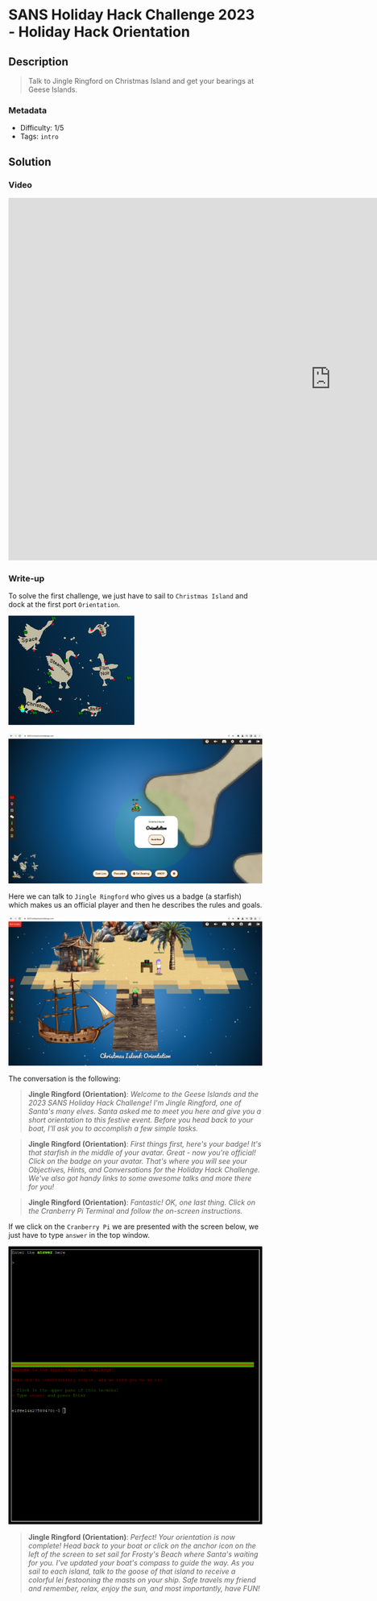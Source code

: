 # SANS Holiday Hack Challenge 2023 - Holiday Hack Orientation

## Description

> Talk to Jingle Ringford on Christmas Island and get your bearings at Geese Islands.

### Metadata

- Difficulty: 1/5
- Tags: `intro`

## Solution

### Video

<iframe width="1280" height="720" src="https://www.youtube-nocookie.com/embed/LtHHYrNxOEw?start=7" title="SANS Holiday Hack Challenge 2023 - Holiday Hack Orientation" frameborder="0" allow="accelerometer; autoplay; clipboard-write; encrypted-media; gyroscope; picture-in-picture; web-share" referrerpolicy="strict-origin-when-cross-origin" allowfullscreen></iframe>

### Write-up

To solve the first challenge, we just have to sail to `Christmas Island` and dock at the first port `Orientation`.

![Minimap](media/minimap.png)

![Christmas Island](media/christmas-island.png)

Here we can talk to `Jingle Ringford` who gives us a badge (a starfish) which makes us an official player and then he describes the rules and goals.

![Christmas Island - Orientation](media/orientation.png)

The conversation is the following:

> **Jingle Ringford (Orientation)**:
*Welcome to the Geese Islands and the 2023 SANS Holiday Hack Challenge!
I'm Jingle Ringford, one of Santa's many elves. 
Santa asked me to meet you here and give you a short orientation to this festive event.
Before you head back to your boat, I'll ask you to accomplish a few simple tasks.*

> **Jingle Ringford (Orientation)**:
*First things first, here's your badge! It's that starfish in the middle of your avatar.
Great - now you're official!
Click on the badge on your avatar. That's where you will see your Objectives, Hints, and Conversations for the Holiday Hack Challenge.
We've also got handy links to some awesome talks and more there for you!*

> **Jingle Ringford (Orientation)**:
*Fantastic!
OK, one last thing. Click on the Cranberry Pi Terminal and follow the on-screen instructions.*

If we click on the `Cranberry Pi` we are presented with the screen below, we just have to type `answer` in the top window.

![Christmas Island - First challenge](media/first-challenge.png)

> **Jingle Ringford (Orientation)**:
*Perfect! Your orientation is now complete!
Head back to your boat or click on the anchor icon on the left of the screen to set sail for Frosty's Beach where Santa's waiting for you. I've updated your boat's compass to guide the way.
As you sail to each island, talk to the goose of that island to receive a colorful lei festooning the masts on your ship. 
Safe travels my friend and remember, relax, enjoy the sun, and most importantly, have FUN!*